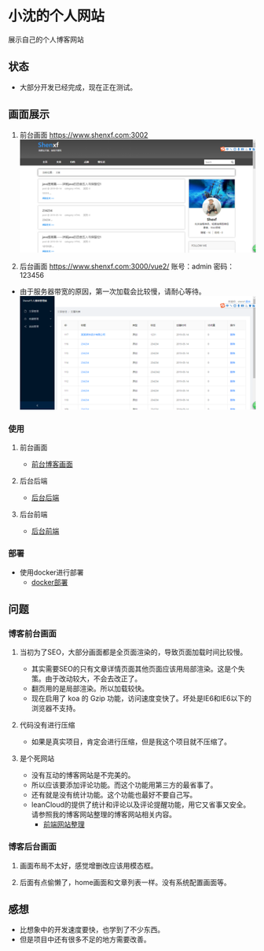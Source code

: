 <!--
 * @Description: 说明文件
 * @Author: shenxf
 * @Date: 2019-02-27 12:16:55
 -->
# 小沈的个人网站

展示自己的个人博客网站

## 状态

- 大部分开发已经完成，现在正在测试。

## 画面展示

1. 前台画面 https://www.shenxf.com:3002
![前台画面](./images/微信图片_20190514154521.png)

2. 后台画面 https://www.shenxf.com:3000/vue2/  账号：admin 密码：123456
- 由于服务器带宽的原因，第一次加载会比较慢，请耐心等待。
![后台画面](./images/微信图片_20190514154834.png)

### 使用

1. 前台画面
    - [前台博客画面](background/blog)

2. 后台后端
    - [后台后端](background/admin)

3. 后台前端
    - [后台前端](background/admin)

### 部署

- 使用docker进行部署
    + [docker部署](docker)

## 问题

### 博客前台画面
1. 当初为了SEO，大部分画面都是全页面渲染的，导致页面加载时间比较慢。
    - 其实需要SEO的只有文章详情页面其他页面应该用局部渲染。这是个失策。由于改动较大，不会去改正了。
    - 翻页用的是局部渲染。所以加载较快。
    - 现在启用了 koa 的 Gzip 功能，访问速度变快了。坏处是IE6和IE6以下的浏览器不支持。

2. 代码没有进行压缩
    - 如果是真实项目，肯定会进行压缩，但是我这个项目就不压缩了。

3. 是个死网站
    - 没有互动的博客网站是不完美的。
    - 所以应该要添加评论功能。而这个功能用第三方的最省事了。
    - 还有就是没有统计功能。这个功能也最好不要自己写。
    - leanCloud的提供了统计和评论以及评论提醒功能，用它又省事又安全。请参照我的博客网站整理的博客网站相关内容。
        + [前端网站整理](https://shenxf.top/2019/04/23/20190423-siteMemo/)

### 博客后台画面
1. 画面布局不太好，感觉增删改应该用模态框。

2. 后面有点偷懒了，home画面和文章列表一样。没有系统配置画面等。

## 感想

- 比想象中的开发速度要快，也学到了不少东西。
- 但是项目中还有很多不足的地方需要改善。